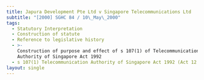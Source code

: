 ```yaml
---
title: Japura Development Pte Ltd v Singapore Telecommunications Ltd
subtitle: "[2000] SGHC 84 / 10\_May\_2000"
tags:
  - Statutory Interpretation
  - Construction of statute
  - Reference to legislative history
  - >-
    Construction of purpose and effect of s 107(1) of Telecommunication
    Authority of Singapore Act 1992
  - s 107(1) Telecommunication Authority of Singapore Act 1992 (Act 12 of 1992)
layout: single
---
```


